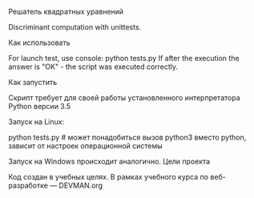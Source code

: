 Решатель квадратных уравнений

Discriminant computation with unittests.

Как использовать

For launch test, use console: python tests.py
If after the execution the answer is "OK" - the script was executed correctly.

Как запустить

Скрипт требует для своей работы установленного интерпретатора Python версии 3.5

Запуск на Linux:

python tests.py # может понадобиться вызов python3 вместо python, зависит от настроек операционной системы

Запуск на Windows происходит аналогично.
Цели проекта

Код создан в учебных целях. В рамках учебного курса по веб-разработке ― DEVMAN.org
